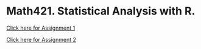 # Math421. Statistical Analysis with R. 

[Click here for Assignment 1](Assignment1.html)

[Click here for Assignment 2](Assignment2.html)



